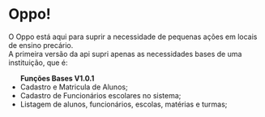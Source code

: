 <h1>Oppo!</h1>
<p>
  O Oppo está aqui para suprir a necessidade de pequenas ações em locais de ensino precário.</br>
  A primeira versão da api supri apenas as necessidades bases de uma instituição, que é:
  <ul>
  <strong>Funções Bases V1.0.1</strong>
    <li>
    Cadastro e Matricula de Alunos;
    </li>
    <li>
    Cadastro de Funcionários escolares no sistema;
    </li>
    <li>
    Listagem de alunos, funcionários, escolas, matérias e turmas;
    </li>
  </ul>
</p>

